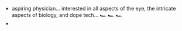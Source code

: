 - aspiring physician... interested in all aspects of the eye, the intricate aspects of biology, and dope tech... 🏎️ 🏎️ 🏎️
- <!---
sthavir007/sthavir007 is a ✨ special ✨ repository because its `README.md` (this file) appears on your GitHub profile.
You can click the Preview link to take a look at your changes.
--->
